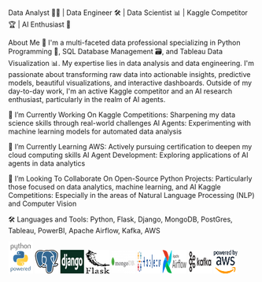Data Analyst 👨‍💻 | Data Engineer 🛠️ | Data Scientist 📊 | Kaggle Competitor 🏆 | AI Enthusiast 🤖

About Me 📝
I'm a multi-faceted data professional specializing in Python Programming 🐍, SQL Database Management 🗃️, and Tableau Data Visualization 📊. My expertise lies in data analysis and data engineering. I'm passionate about transforming raw data into actionable insights, predictive models, beautiful visualizations, and interactive dashboards. Outside of my day-to-day work, I'm an active Kaggle competitor and an AI research enthusiast, particularly in the realm of AI agents.

🔭 I’m Currently Working On
Kaggle Competitions: Sharpening my data science skills through real-world challenges
AI Agents: Experimenting with machine learning models for automated data analysis

🌱 I’m Currently Learning
AWS: Actively pursuing certification to deepen my cloud computing skills
AI Agent Development: Exploring applications of AI agents in data analytics

👯 I’m Looking To Collaborate On
Open-Source Python Projects: Particularly those focused on data analytics, machine learning, and AI
Kaggle Competitions: Especially in the areas of Natural Language Processing (NLP) and Computer Vision

🛠️ Languages and Tools:
Python, Flask, Django, MongoDB, PostGres, Tableau, PowerBI, Apache Airflow, Kafka, AWS

![Python Powered](./assets/python-powered-h-50x65.png)
![PostgreSQL](./assets/resized_PostgreSQL.png) 
![Django](./assets/resized_django-logo-negative.png)
![Flask](./assets/resized_flask-logo.png)
![MongoDB](./assets/resized_MongoDB-Logo.png)
![Tableau](./assets/resized_TableauLogo_RGB.png)
![Airflow](./assets/resized_AirflowLogo.png)
![Kafka](./assets/resized_kafka_highres.png)
![AWS](./assets/resized_PB_AWS.png)




